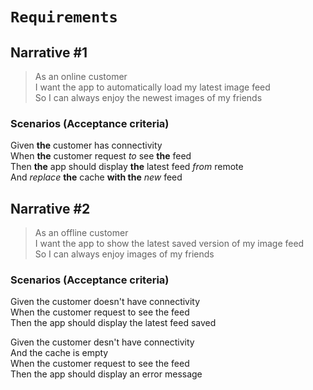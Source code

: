 # ``Requirements``

## Narrative #1
> As an online customer  
I want the app to automatically load my latest image feed  
So I can always enjoy the newest images of my friends  

### Scenarios (Acceptance criteria)
Given __the__ customer has connectivity  
When __the__ customer request *to* see __the__ feed  
Then __the__ app should display __the__ latest feed *from* remote  
  And *replace* __the__ cache __with the__ *new* feed  

## Narrative #2
> As an offline customer  
I want the app to show the latest saved version of my image feed  
So I can always enjoy images of my friends  

### Scenarios (Acceptance criteria)
Given the customer doesn't have connectivity  
When the customer request to see the feed  
Then the app should display the latest feed saved  

Given the customer desn't have connectivity  
And the cache is empty  
When the customer request to see the feed  
Then the app should display an error message  


